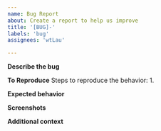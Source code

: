 ```yaml
---
name: Bug Report
about: Create a report to help us improve
title: '[BUG]-'
labels: 'bug'
assignees: 'wtLau'

---
```


**Describe the bug**


**To Reproduce**
Steps to reproduce the behavior:
1. 

**Expected behavior**


**Screenshots**


**Additional context**

